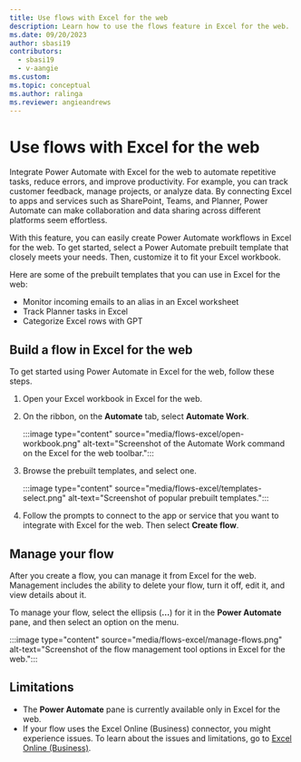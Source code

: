 ```yaml
---
title: Use flows with Excel for the web
description: Learn how to use the flows feature in Excel for the web.
ms.date: 09/20/2023
author: sbasi19
contributors:
  - sbasi19
  - v-aangie
ms.custom: 
ms.topic: conceptual
ms.author: ralinga
ms.reviewer: angieandrews
---
```


# Use flows with Excel for the web

Integrate Power Automate with Excel for the web to automate repetitive tasks, reduce errors, and improve productivity. For example, you can track customer feedback, manage projects, or analyze data. By connecting Excel to apps and services such as SharePoint, Teams, and Planner, Power Automate can make collaboration and data sharing across different platforms seem effortless.

With this feature, you can easily create Power Automate workflows in Excel for the web. To get started, select a Power Automate prebuilt template that closely meets your needs. Then, customize it to fit your Excel workbook.

Here are some of the prebuilt templates that you can use in Excel for the web:

- Monitor incoming emails to an alias in an Excel worksheet
- Track Planner tasks in Excel
- Categorize Excel rows with GPT

## Build a flow in Excel for the web

To get started using Power Automate in Excel for the web, follow these steps.

1. Open your Excel workbook in Excel for the web.
1. On the ribbon, on the **Automate** tab, select **Automate Work**.

    :::image type="content" source="media/flows-excel/open-workbook.png" alt-text="Screenshot of the Automate Work command on the Excel for the web toolbar.":::

1. Browse the prebuilt templates, and select one.

    :::image type="content" source="media/flows-excel/templates-select.png" alt-text="Screenshot of popular prebuilt templates.":::

1. Follow the prompts to connect to the app or service that you want to integrate with Excel for the web. Then select **Create flow**.

## Manage your flow

After you create a flow, you can manage it from Excel for the web. Management includes the ability to delete your flow, turn it off, edit it, and view details about it.

To manage your flow, select the ellipsis (**&hellip;**) for it in the **Power Automate** pane, and then select an option on the menu.

:::image type="content" source="media/flows-excel/manage-flows.png" alt-text="Screenshot of the flow management tool options in Excel for the web.":::

## Limitations

- The **Power Automate** pane is currently available only in Excel for the web.
- If your flow uses the Excel Online (Business) connector, you might experience issues. To learn about the issues and limitations, go to [Excel Online (Business)](/connectors/excelonlinebusiness#general-known-issues-and-limitations).

